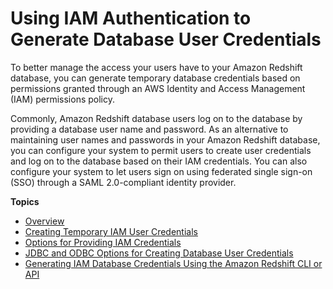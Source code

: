# Using IAM Authentication to Generate Database User Credentials<a name="generating-user-credentials"></a>

To better manage the access your users have to your Amazon Redshift database, you can generate temporary database credentials based on permissions granted through an AWS Identity and Access Management \(IAM\) permissions policy\. 

Commonly, Amazon Redshift database users log on to the database by providing a database user name and password\. As an alternative to maintaining user names and passwords in your Amazon Redshift database, you can configure your system to permit users to create user credentials and log on to the database based on their IAM credentials\. You can also configure your system to let users sign on using federated single sign\-on \(SSO\) through a SAML 2\.0\-compliant identity provider\. 

**Topics**
+ [Overview](generating-iam-credentials-overview.md)
+ [Creating Temporary IAM User Credentials](generating-iam-credentials-steps.md)
+ [Options for Providing IAM Credentials](options-for-providing-iam-credentials.md)
+ [JDBC and ODBC Options for Creating Database User Credentials](jdbc-and-odbc-options-for-database-credentials.md)
+ [Generating IAM Database Credentials Using the Amazon Redshift CLI or API](generating-iam-credentials-cli-api.md)